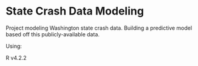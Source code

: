 # State Crash Data Modeling

Project modeling Washington state crash data. Building a predictive model based off this publicly-available data.

Using:

R v4.2.2

